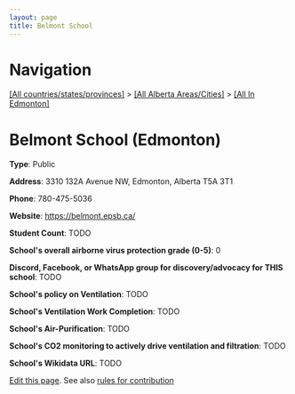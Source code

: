 ```yaml
---
layout: page
title: Belmont School
---
```

# Navigation

[[All countries/states/provinces]](../../..) > [[All Alberta Areas/Cities]](../..) > [[All In Edmonton]](..)

# Belmont School (Edmonton)

**Type**: Public

**Address**: 3310 132A Avenue NW, Edmonton, Alberta T5A 3T1

**Phone**: 780-475-5036

**Website**: <https://belmont.epsb.ca/>

**Student Count**: TODO

**School's overall airborne virus protection grade (0-5)**: 0

**Discord, Facebook, or WhatsApp group for discovery/advocacy for THIS school**: TODO

**School's policy on Ventilation**: TODO

**School's Ventilation Work Completion**: TODO

**School's Air-Purification**: TODO

**School's CO2 monitoring to actively drive ventilation and filtration**: TODO

**School's Wikidata URL**: TODO


[Edit this page](https://github.com/ventilate-schools/AB/edit/main/./Edmonton/Belmont_School.md). See also [rules for contribution](../../../contribution-rules/)